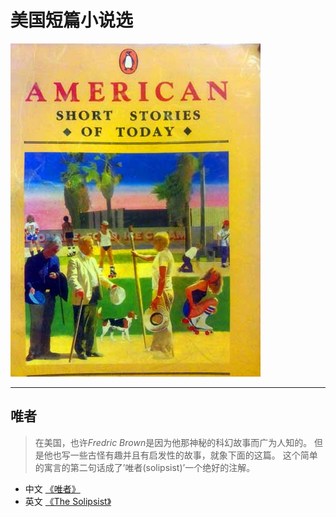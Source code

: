 美国短篇小说选
========

![](cover.jpg)

--------------------------------------------------------------
## 唯者

> 在美国，也许*Fredric Brown*是因为他那神秘的科幻故事而广为人知的。
> 但是他也写一些古怪有趣并且有启发性的故事，就象下面的这篇。
> 这个简单的寓言的第二句话成了’唯者(solipsist)’一个绝好的注解。

* 中文 [《唯者》](e_03_唯者.md)
* 英文 [《The Solipsist》](e_03_the_solipsist.md)
